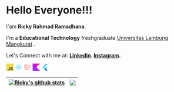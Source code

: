 # Hello Everyone!!! 

I'am **Ricky Rahmad Ramadhana**.

I'm a **Educational Technology** freshgraduate [Universitas Lambung Mangkurat](https://tp.fkip.ulm.ac.id/) .



Let's Connect with me at:
**[Linkedin](https://www.linkedin.com/in/ricky-rahmad-ramadhana-05a64a190/).
[Instagram](https://www.instagram.com/ritchyz_/).**



<code><img height="20" alt="javascript" src="https://raw.githubusercontent.com/github/explore/80688e429a7d4ef2fca1e82350fe8e3517d3494d/topics/javascript/javascript.png"></code>
<code><img height="20" alt="react" src="https://raw.githubusercontent.com/github/explore/80688e429a7d4ef2fca1e82350fe8e3517d3494d/topics/react/react.png"></code>
<code><img height="20" alt="react" src="https://raw.githubusercontent.com/github/explore/80688e429a7d4ef2fca1e82350fe8e3517d3494d/topics/laravel/laravel.png"></code>
<code><img height="20" alt="react" src="https://raw.githubusercontent.com/github/explore/80688e429a7d4ef2fca1e82350fe8e3517d3494d/topics/kotlin/kotlin.png"></code>
<code><img height="20" alt="react" src="https://raw.githubusercontent.com/github/explore/80688e429a7d4ef2fca1e82350fe8e3517d3494d/topics/flutter/flutter.png"></code>
  
  
| <a href="https://github.com/ImRicky21/"><img align="center" heigt="170em" src="https://github-readme-stats.vercel.app/api?username=ImRicky21&show_icons=true&include_all_commits=true&theme=buefy&hide_border=true" alt="Ricky's github stats" /></a> | <a href="https://github.com/ImRicky21/"><img align="center" heigt="170em" src="https://github-readme-stats.vercel.app/api/top-langs/?username=ImRicky21&layout=compact&theme=buefy&hide_border=true" /></a> |
| ------------- | ------------- |
